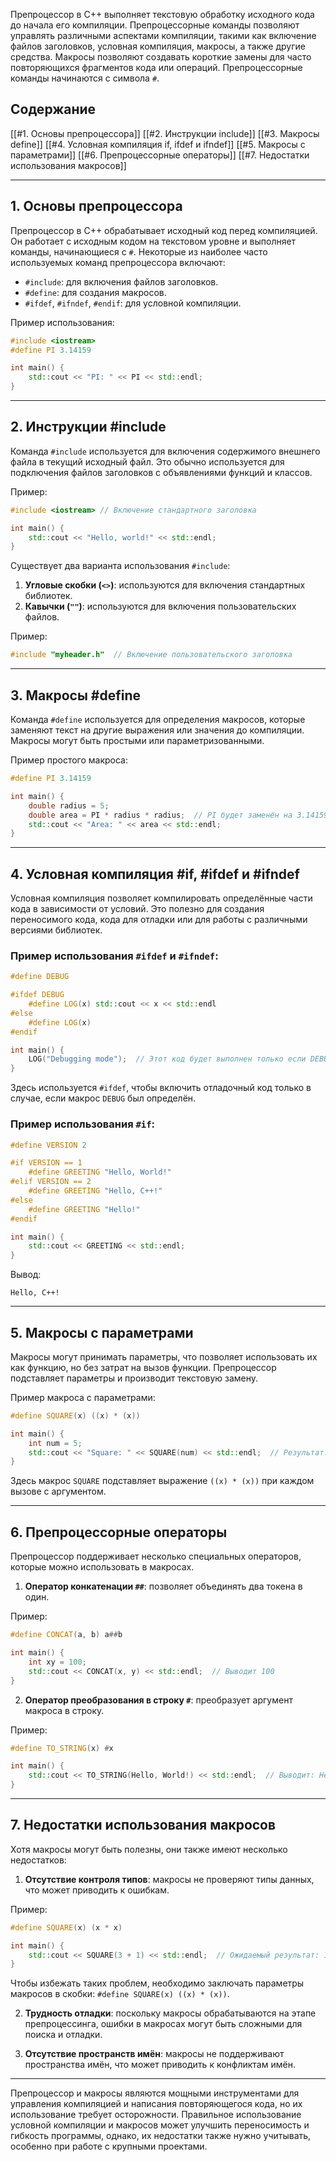 Препроцессор в C++ выполняет текстовую обработку исходного кода до начала его компиляции. Препроцессорные команды позволяют управлять различными аспектами компиляции, такими как включение файлов заголовков, условная компиляция, макросы, а также другие средства. Макросы позволяют создавать короткие замены для часто повторяющихся фрагментов кода или операций. Препроцессорные команды начинаются с символа `#`.

## Содержание

[[#1. Основы препроцессора]]
[[#2. Инструкции include]]
[[#3. Макросы define]]
[[#4. Условная компиляция if, ifdef и ifndef]]
[[#5. Макросы с параметрами]]
[[#6. Препроцессорные операторы]]
[[#7. Недостатки использования макросов]]

---

## 1. Основы препроцессора

Препроцессор в C++ обрабатывает исходный код перед компиляцией. Он работает с исходным кодом на текстовом уровне и выполняет команды, начинающиеся с `#`. Некоторые из наиболее часто используемых команд препроцессора включают:
- `#include`: для включения файлов заголовков.
- `#define`: для создания макросов.
- `#ifdef`, `#ifndef`, `#endif`: для условной компиляции.

Пример использования:

```cpp
#include <iostream>
#define PI 3.14159

int main() {
    std::cout << "PI: " << PI << std::endl;
}
```

---

## 2. Инструкции #include

Команда `#include` используется для включения содержимого внешнего файла в текущий исходный файл. Это обычно используется для подключения файлов заголовков с объявлениями функций и классов.

Пример:

```cpp
#include <iostream> // Включение стандартного заголовка

int main() {
    std::cout << "Hello, world!" << std::endl;
}
```

Существует два варианта использования `#include`:
1. **Угловые скобки (`<>`)**: используются для включения стандартных библиотек.
2. **Кавычки (`""`)**: используются для включения пользовательских файлов.

Пример:

```cpp
#include "myheader.h"  // Включение пользовательского заголовка
```

---

## 3. Макросы #define

Команда `#define` используется для определения макросов, которые заменяют текст на другие выражения или значения до компиляции. Макросы могут быть простыми или параметризованными.

Пример простого макроса:

```cpp
#define PI 3.14159

int main() {
    double radius = 5;
    double area = PI * radius * radius;  // PI будет заменён на 3.14159
    std::cout << "Area: " << area << std::endl;
}
```

---

## 4. Условная компиляция #if, #ifdef и #ifndef

Условная компиляция позволяет компилировать определённые части кода в зависимости от условий. Это полезно для создания переносимого кода, кода для отладки или для работы с различными версиями библиотек.

### Пример использования `#ifdef` и `#ifndef`:

```cpp
#define DEBUG

#ifdef DEBUG
    #define LOG(x) std::cout << x << std::endl
#else
    #define LOG(x)
#endif

int main() {
    LOG("Debugging mode");  // Этот код будет выполнен только если DEBUG определён
}
```

Здесь используется `#ifdef`, чтобы включить отладочный код только в случае, если макрос `DEBUG` был определён.

### Пример использования `#if`:

```cpp
#define VERSION 2

#if VERSION == 1
    #define GREETING "Hello, World!"
#elif VERSION == 2
    #define GREETING "Hello, C++!"
#else
    #define GREETING "Hello!"
#endif

int main() {
    std::cout << GREETING << std::endl;
}
```

Вывод:
```
Hello, C++!
```

---

## 5. Макросы с параметрами

Макросы могут принимать параметры, что позволяет использовать их как функцию, но без затрат на вызов функции. Препроцессор подставляет параметры и производит текстовую замену.

Пример макроса с параметрами:

```cpp
#define SQUARE(x) ((x) * (x))

int main() {
    int num = 5;
    std::cout << "Square: " << SQUARE(num) << std::endl;  // Результат: 25
}
```

Здесь макрос `SQUARE` подставляет выражение `((x) * (x))` при каждом вызове с аргументом.

---

## 6. Препроцессорные операторы

Препроцессор поддерживает несколько специальных операторов, которые можно использовать в макросах.

1. **Оператор конкатенации `##`**: позволяет объединять два токена в один.
   
Пример:

```cpp
#define CONCAT(a, b) a##b

int main() {
    int xy = 100;
    std::cout << CONCAT(x, y) << std::endl;  // Выводит 100
}
```

2. **Оператор преобразования в строку `#`**: преобразует аргумент макроса в строку.

Пример:

```cpp
#define TO_STRING(x) #x

int main() {
    std::cout << TO_STRING(Hello, World!) << std::endl;  // Выводит: Hello, World!
}
```

---

## 7. Недостатки использования макросов

Хотя макросы могут быть полезны, они также имеют несколько недостатков:

1. **Отсутствие контроля типов**: макросы не проверяют типы данных, что может приводить к ошибкам.
   
Пример:

```cpp
#define SQUARE(x) (x * x)

int main() {
    std::cout << SQUARE(3 + 1) << std::endl;  // Ожидаемый результат: 16, фактический результат: 7
}
```

Чтобы избежать таких проблем, необходимо заключать параметры макросов в скобки: `#define SQUARE(x) ((x) * (x))`.

2. **Трудность отладки**: поскольку макросы обрабатываются на этапе препроцессинга, ошибки в макросах могут быть сложными для поиска и отладки.
   
3. **Отсутствие пространств имён**: макросы не поддерживают пространства имён, что может приводить к конфликтам имён.

---

Препроцессор и макросы являются мощными инструментами для управления компиляцией и написания повторяющегося кода, но их использование требует осторожности. Правильное использование условной компиляции и макросов может улучшить переносимость и гибкость программы, однако, их недостатки также нужно учитывать, особенно при работе с крупными проектами.